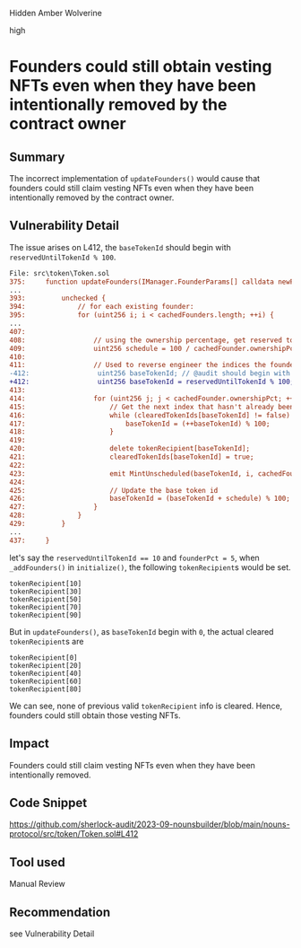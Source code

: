 Hidden Amber Wolverine

high

# Founders could still obtain vesting NFTs even when they have been intentionally removed by the contract owner

## Summary
The incorrect implementation of ````updateFounders()```` would cause that founders could still claim vesting NFTs even when they have been intentionally removed by the contract owner.

## Vulnerability Detail
The issue arises on L412, the ````baseTokenId```` should begin with ````reservedUntilTokenId % 100````.
```diff
File: src\token\Token.sol
375:     function updateFounders(IManager.FounderParams[] calldata newFounders) external onlyOwner {
...
393:         unchecked {
394:             // for each existing founder:
395:             for (uint256 i; i < cachedFounders.length; ++i) {
...
407: 
408:                 // using the ownership percentage, get reserved token percentages
409:                 uint256 schedule = 100 / cachedFounder.ownershipPct;
410: 
411:                 // Used to reverse engineer the indices the founder has reserved tokens in.
-412:                 uint256 baseTokenId; // @audit should begin with reservedUntilTokenId
+412:                 uint256 baseTokenId = reservedUntilTokenId % 100;
413: 
414:                 for (uint256 j; j < cachedFounder.ownershipPct; ++j) {
415:                     // Get the next index that hasn't already been cleared
416:                     while (clearedTokenIds[baseTokenId] != false) {
417:                         baseTokenId = (++baseTokenId) % 100;
418:                     }
419: 
420:                     delete tokenRecipient[baseTokenId];
421:                     clearedTokenIds[baseTokenId] = true;
422: 
423:                     emit MintUnscheduled(baseTokenId, i, cachedFounder);
424: 
425:                     // Update the base token id
426:                     baseTokenId = (baseTokenId + schedule) % 100;
427:                 }
428:             }
429:         }
...
437:     }
```
 let's say the ````reservedUntilTokenId == 10```` and ````founderPct = 5````, when ````_addFounders()```` in ````initialize()````, the following ````tokenRecipient````s would be set.
```solidity
tokenRecipient[10]
tokenRecipient[30]
tokenRecipient[50]
tokenRecipient[70]
tokenRecipient[90]
```
But in ````updateFounders()````, as ````baseTokenId```` begin with ````0````, the actual cleared ````tokenRecipient````s are
```solidity
tokenRecipient[0]
tokenRecipient[20]
tokenRecipient[40]
tokenRecipient[60]
tokenRecipient[80]
```
We can see, none of previous valid ````tokenRecipient```` info is cleared. Hence, founders could still obtain those vesting NFTs.

## Impact
Founders could still claim vesting NFTs even when they have been intentionally removed.

## Code Snippet
https://github.com/sherlock-audit/2023-09-nounsbuilder/blob/main/nouns-protocol/src/token/Token.sol#L412

## Tool used

Manual Review

## Recommendation
see Vulnerability Detail
